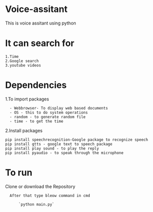 # Voice-assitant

This is voice assitant using python

# It can search for
 
  ```
  1.Time
  2.Google search
  3.youtube videos 
  ```
  
# Dependencies
  1.To import packages
  
   
      - Webbrowser- To display web based documents
      - OS - this to do system operations
      - random - to generate random file
      - time - to get the time
      
     
    
      
  2.Install packages
  

    pip install speechrecognition-Google package to recognize speech
    pip install gtts - google text to speech package
    pip install play sound - to play the reply
    pip install pyaudio - to speak through the microphone
   
   
   
   
    
# To run
 Clone or download the Repository 
      
      After that type bleow command in cmd
      
          `python main.py`   
          
          
          
    


